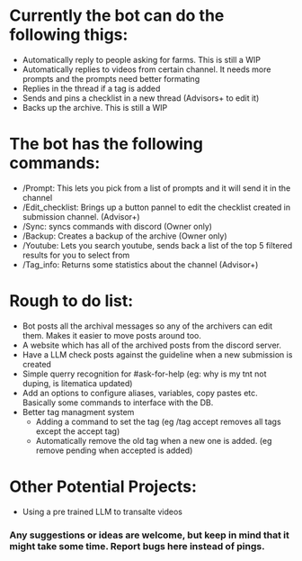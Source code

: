 # Currently the bot can do the following thigs:
- Automatically reply to people asking for farms. This is still a WIP
- Automatically replies to videos from certain channel. It needs more prompts and the prompts need better formating
- Replies in the thread if a tag is added  
- Sends and pins a checklist in a new thread (Advisors+ to edit it)
- Backs up the archive. This is still a WIP

# The bot has the following commands:
  - /Prompt: This lets you pick from a list of prompts and it will send it in the channel
  - /Edit_checklist: Brings up a button pannel to edit the checklist created in submission channel. (Advisor+)
  - /Sync: syncs commands with discord (Owner only)
  - /Backup: Creates a backup of the archive (Owner only)
  - /Youtube: Lets you search youtube, sends back a list of the top 5 filtered results for you to select from
  - /Tag_info: Returns some statistics about the channel (Advisor+)

# Rough to do list:
- Bot posts all the archival messages so any of the archivers can edit them. Makes it easier to move posts around too.
- A website which has all of the archived posts from the discord server. 
- Have a LLM check posts against the guideline when a new submission is created
- Simple querry recognition for #ask-for-help (eg: why is my tnt not duping, is litematica updated)
- Add an options to configure aliases, variables, copy pastes etc. Basically some commands to interface with the DB.
- Better tag managment system
  - Adding a command to set the tag (eg /tag accept removes all tags except the accept tag)
  - Automatically remove the old tag when a new one is added. (eg remove pending when accepted is added)

# Other Potential Projects:
- Using a pre trained LLM to transalte videos

### Any suggestions or ideas are welcome, but keep in mind that it might take some time. Report bugs here instead of pings.
